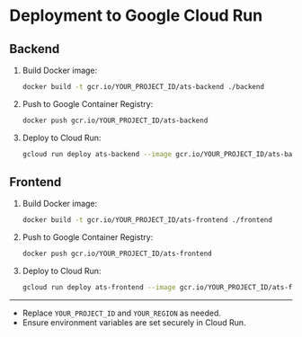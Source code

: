 # Deployment to Google Cloud Run

## Backend

1. Build Docker image:
   ```bash
   docker build -t gcr.io/YOUR_PROJECT_ID/ats-backend ./backend
   ```
2. Push to Google Container Registry:
   ```bash
   docker push gcr.io/YOUR_PROJECT_ID/ats-backend
   ```
3. Deploy to Cloud Run:
   ```bash
   gcloud run deploy ats-backend --image gcr.io/YOUR_PROJECT_ID/ats-backend --platform managed --region YOUR_REGION --allow-unauthenticated
   ```

## Frontend

1. Build Docker image:
   ```bash
   docker build -t gcr.io/YOUR_PROJECT_ID/ats-frontend ./frontend
   ```
2. Push to Google Container Registry:
   ```bash
   docker push gcr.io/YOUR_PROJECT_ID/ats-frontend
   ```
3. Deploy to Cloud Run:
   ```bash
   gcloud run deploy ats-frontend --image gcr.io/YOUR_PROJECT_ID/ats-frontend --platform managed --region YOUR_REGION --allow-unauthenticated
   ```

---

- Replace `YOUR_PROJECT_ID` and `YOUR_REGION` as needed.
- Ensure environment variables are set securely in Cloud Run.
